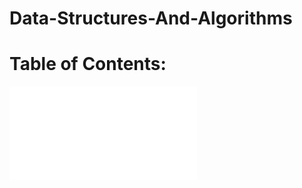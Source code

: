 # Data-Structures-And-Algorithms

# Table of Contents:
![Array Reverse](Challenges/ArrayReverse/Readme.md)
